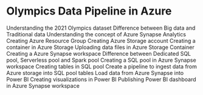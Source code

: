 # Olympics Data Pipeline in Azure

Understanding the 2021 Olympics dataset
Difference between Big data and Traditional data
Understanding the concept of Azure Synapse Analytics
Creating Azure Resource Group
Creating Azure Storage account
Creating a container in Azure Storage
Uploading data files in Azure Storage Container
Creating a Azure Synapse workspace
Difference between Dedicated SQL pool, Serverless pool and Spark pool
Creating a SQL pool in Azure Synapse workspace
Creating tables in SQL pool
Create a pipeline to ingest data from Azure storage into SQL pool tables
Load data from Azure Synapse into Power BI
Creating visualizations in Power BI
Publishing Power BI dashboard in Azure Synapse workspace
